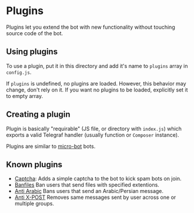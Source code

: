 # Plugins #

Plugins let you extend the bot with new functionality
without touching source code of the bot.


## Using plugins ##

To use a plugin, put it in this directory and add it's name
to `plugins` array in `config.js`.

If `plugins` is undefined, no plugins are loaded.
However, this behavior may change, don't rely on it.
If you want no plugins to be loaded, explicitly set it to empty array.


## Creating a plugin ##

Plugin is basically "requirable"
(JS file, or directory with `index.js`)
which exports a valid Telegraf handler
(usually function or `Composer` instance).

Plugins are similar to [micro-bot] bots.


## Known plugins ##

* [Captcha](https://gist.github.com/poeti8/d84dfc4538510366a2d89294ff52b4ae): Adds a simple captcha to the bot to kick spam bots on join.
* [Banfiles](https://gist.github.com/poeti8/133796200d66049c9bd58e6265a52f68) Ban users that send files with specified extentions.
* [Anti Arabic](https://gist.github.com/poeti8/966ccef35d61ad2735dc0120ce3e8760) Bans users that send an Arabic/Persian message.
* [Anti X-POST](https://gist.github.com/poeti8/c3057f973466676ca8dbbb1183cd0624) Removes same messages sent by user across one or multiple groups.


[micro-bot]: https://github.com/telegraf/micro-bot

